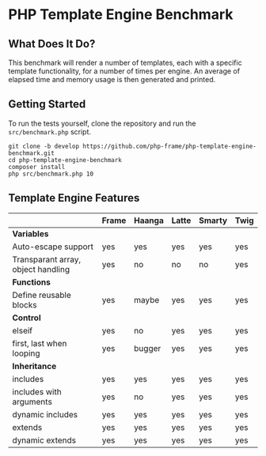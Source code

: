 # PHP Template Engine Benchmark

## What Does It Do?

This benchmark will render a number of templates, each with a specific template functionality, for a number of times per engine.
An average of elapsed time and memory usage is then generated and printed.

## Getting Started

To run the tests yourself, clone the repository and run the ```src/benchmark.php``` script.

```
git clone -b develop https://github.com/php-frame/php-template-engine-benchmark.git
cd php-template-engine-benchmark
composer install
php src/benchmark.php 10
```

## Template Engine Features

||Frame|Haanga|Latte|Smarty|Twig|
|---|---|---|---|---|---|
|__Variables__||||||
|Auto-escape support|yes|yes|yes|yes|yes|
|Transparant array, object handling|yes|no|no|no|yes|
|__Functions__||||||
|Define reusable blocks|yes|maybe|yes|yes|yes|
|__Control__||||||
|elseif|yes|no|yes|yes|yes|
|first, last when looping|yes|bugger|yes|yes|yes|
|__Inheritance__||||||
|includes|yes|yes|yes|yes|yes|
|includes with arguments|yes|no|yes|yes|yes|yes|
|dynamic includes|yes|yes|yes|yes|yes|yes|
|extends|yes|yes|yes|yes|yes|
|dynamic extends|yes|yes|yes|yes|yes|

